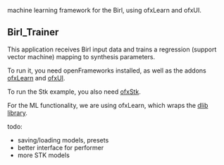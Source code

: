 machine learning framework for the Birl, using ofxLearn and ofxUI.

## Birl_Trainer

This application receives Birl input data and trains a regression (support vector machine) mapping to synthesis parameters.

To run it, you need openFrameworks installed, as well as the addons [ofxLearn](https://github.com/genekogan/ofxLearn) and [ofxUI](https://github.com/rezaali/ofxUI).

To run the Stk example, you also need [ofxStk](https://github.com/Ahbee/ofxStk).

For the ML functionality, we are using ofxLearn, which wraps the [dlib library](http://dlib.net/). 

todo:
 - saving/loading models, presets
 - better interface for performer
 - more STK models
